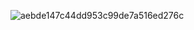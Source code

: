 ![aebde147c44dd953c99de7a516ed276c](https://github.com/user-attachments/assets/1b3b1fd2-15d9-4678-a7cf-979374beb131)

